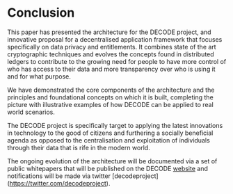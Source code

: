 # Conclusion

This paper has presented the architecture for the DECODE project, and innovative proposal for a decentralised application framework that focuses specifically on data privacy and entitlements. It combines state of the art cryptographic techniques and evolves the concepts found in distributed ledgers to contribute to the growing need for people to have more control of who has access to their data and more transparency over who is using it and for what purpose.

We have demonstrated the core components of the architecture and the principles and foundational concepts on which it is built, completing the picture with illustrative examples of how DECODE can be applied to real world scenarios.

The DECODE project is specifically target to applying the latest innovations in technology to the good of citizens and furthering a socially beneficial agenda as opposed to the centralisation and exploitation of individuals through their data that is rife in the modern world.

The ongoing evolution of the architecture will be documented via a set of public whitepapers that will be published on the DECODE [website](https://decodeproject.eu/) and notifications will be made via twitter [decodeproject] (https://twitter.com/decodeproject).

